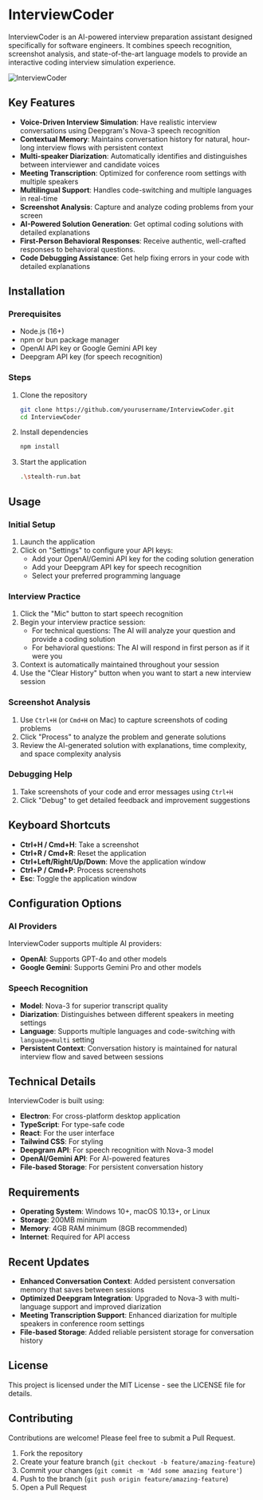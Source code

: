 # InterviewCoder

InterviewCoder is an AI-powered interview preparation assistant designed specifically for software engineers. It combines speech recognition, screenshot analysis, and state-of-the-art language models to provide an interactive coding interview simulation experience.

![InterviewCoder](assets/icons/win/icon.ico)

## Key Features

- **Voice-Driven Interview Simulation**: Have realistic interview conversations using Deepgram's Nova-3 speech recognition  
- **Contextual Memory**: Maintains conversation history for natural, hour-long interview flows with persistent context  
- **Multi-speaker Diarization**: Automatically identifies and distinguishes between interviewer and candidate voices  
- **Meeting Transcription**: Optimized for conference room settings with multiple speakers  
- **Multilingual Support**: Handles code-switching and multiple languages in real-time  
- **Screenshot Analysis**: Capture and analyze coding problems from your screen  
- **AI-Powered Solution Generation**: Get optimal coding solutions with detailed explanations  
- **First-Person Behavioral Responses**: Receive authentic, well-crafted responses to behavioral questions.
- **Code Debugging Assistance**: Get help fixing errors in your code with detailed explanations  

## Installation

### Prerequisites

- Node.js (16+)
- npm or bun package manager
- OpenAI API key or Google Gemini API key
- Deepgram API key (for speech recognition)

### Steps

1. Clone the repository

   ```bash
   git clone https://github.com/yourusername/InterviewCoder.git
   cd InterviewCoder
   ```

2. Install dependencies

   ```bash
   npm install
   ```

3. Start the application

   ```bash
   .\stealth-run.bat
   ```

## Usage

### Initial Setup

1. Launch the application  
2. Click on "Settings" to configure your API keys:
   - Add your OpenAI/Gemini API key for the coding solution generation  
   - Add your Deepgram API key for speech recognition  
   - Select your preferred programming language  

### Interview Practice

1. Click the "Mic" button to start speech recognition  
2. Begin your interview practice session:
   - For technical questions: The AI will analyze your question and provide a coding solution  
   - For behavioral questions: The AI will respond in first person as if it were you  
3. Context is automatically maintained throughout your session  
4. Use the "Clear History" button when you want to start a new interview session  

### Screenshot Analysis

1. Use `Ctrl+H` (or `Cmd+H` on Mac) to capture screenshots of coding problems  
2. Click "Process" to analyze the problem and generate solutions  
3. Review the AI-generated solution with explanations, time complexity, and space complexity analysis  

### Debugging Help

1. Take screenshots of your code and error messages using `Ctrl+H`  
2. Click "Debug" to get detailed feedback and improvement suggestions  

## Keyboard Shortcuts

- **Ctrl+H / Cmd+H**: Take a screenshot  
- **Ctrl+R / Cmd+R**: Reset the application  
- **Ctrl+Left/Right/Up/Down**: Move the application window  
- **Ctrl+P / Cmd+P**: Process screenshots  
- **Esc**: Toggle the application window  

## Configuration Options

### AI Providers

InterviewCoder supports multiple AI providers:

- **OpenAI**: Supports GPT-4o and other models  
- **Google Gemini**: Supports Gemini Pro and other models  

### Speech Recognition

- **Model**: Nova-3 for superior transcript quality  
- **Diarization**: Distinguishes between different speakers in meeting settings  
- **Language**: Supports multiple languages and code-switching with `language=multi` setting  
- **Persistent Context**: Conversation history is maintained for natural interview flow and saved between sessions  

## Technical Details

InterviewCoder is built using:

- **Electron**: For cross-platform desktop application  
- **TypeScript**: For type-safe code  
- **React**: For the user interface  
- **Tailwind CSS**: For styling  
- **Deepgram API**: For speech recognition with Nova-3 model  
- **OpenAI/Gemini API**: For AI-powered features  
- **File-based Storage**: For persistent conversation history  

## Requirements

- **Operating System**: Windows 10+, macOS 10.13+, or Linux  
- **Storage**: 200MB minimum  
- **Memory**: 4GB RAM minimum (8GB recommended)  
- **Internet**: Required for API access  

## Recent Updates

- **Enhanced Conversation Context**: Added persistent conversation memory that saves between sessions  
- **Optimized Deepgram Integration**: Upgraded to Nova-3 with multi-language support and improved diarization  
- **Meeting Transcription Support**: Enhanced diarization for multiple speakers in conference room settings  
- **File-based Storage**: Added reliable persistent storage for conversation history  

## License

This project is licensed under the MIT License - see the LICENSE file for details.

## Contributing

Contributions are welcome! Please feel free to submit a Pull Request.

1. Fork the repository  
2. Create your feature branch (`git checkout -b feature/amazing-feature`)  
3. Commit your changes (`git commit -m 'Add some amazing feature'`)  
4. Push to the branch (`git push origin feature/amazing-feature`)  
5. Open a Pull Request
